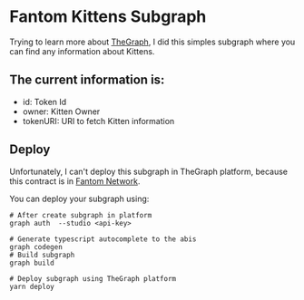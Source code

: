 # Fantom Kittens Subgraph

Trying to learn more about [TheGraph](https://thegraph.com/), I did this simples subgraph where
you can find any information about Kittens.

## The current information is:
- id: Token Id
- owner: Kitten Owner
- tokenURI: URI to fetch Kitten information

## Deploy
Unfortunately, I can't deploy this subgraph in TheGraph platform, because this contract is in 
[Fantom Network](https://fantom.foundation/).

You can deploy your subgraph using:
```
# After create subgraph in platform
graph auth  --studio <api-key>

# Generate typescript autocomplete to the abis
graph codegen 
# Build subgraph
graph build

# Deploy subgraph using TheGraph platform 
yarn deploy
```